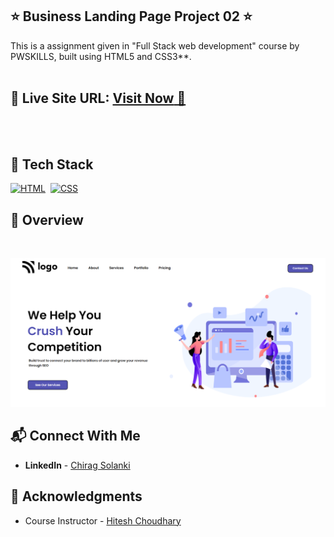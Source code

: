 ## ⭐ Business Landing Page Project 02 ⭐

This is a assignment given in "Full Stack web development" course by PWSKILLS, built using HTML5 and CSS3**.
<br>
<br>


## 📌 **Live Site URL:** <a href="https://crsproject2.netlify.app/">**Visit Now** 🚀</a>

<br>
<br>

## 📌 Tech Stack

[![HTML](https://img.shields.io/badge/html5%20-%23E34F26.svg?&style=for-the-badge&logo=html5&logoColor=white)](https://github.com/prakash-naikwadi)&nbsp;
[![CSS](https://img.shields.io/badge/css3%20-%231572B6.svg?&style=for-the-badge&logo=css3&logoColor=white)](https://github.com/prakash-naikwadi)&nbsp;
<br>


## 📌 Overview

<br>

![Alt Image text](/assets/screenshot2.png?raw=true "Optional Title")

## 📬 Connect With Me

- **LinkedIn** - [Chirag Solanki](https://www.linkedin.com/in/chiragagu6/)

## 📌 Acknowledgments

- Course Instructor - [Hitesh Choudhary](https://github.com/hiteshchoudhary)
